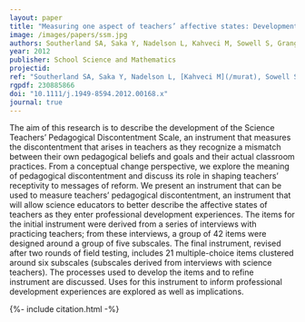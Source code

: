 ```yaml
---
layout: paper
title: "Measuring one aspect of teachers’ affective states: Development of the science teachers’ pedagogical discontentment scale"
image: /images/papers/ssm.jpg
authors: Southerland SA, Saka Y, Nadelson L, Kahveci M, Sowell S, Granger EM
year: 2012
publisher: School Science and Mathematics
projectid:
ref: "Southerland SA, Saka Y, Nadelson L, [Kahveci M](/murat), Sowell S, & Granger EM. (2012). [Measuring one aspect of teachers’ affective states: Development of the science teachers’ pedagogical discontentment scale](/auh). _School Science and Mathematics, 112_(8), 483-494."
rgpdf: 230885866
doi: "10.1111/j.1949-8594.2012.00168.x"
journal: true
---
```

The aim of this research is to describe the development of the Science Teachers’ Pedagogical Discontentment Scale, an instrument that measures the discontentment that arises in teachers as they recognize a mismatch between their own pedagogical beliefs and goals and their actual classroom practices. From a conceptual change perspective, we explore the meaning of pedagogical discontentment and discuss its role in shaping teachers’ receptivity to messages of reform. We present an instrument that can be used to measure teachers’ pedagogical discontentment, an instrument that will allow science educators to better describe the affective states of teachers as they enter professional development experiences. The items for the initial instrument were derived from a series of interviews with practicing teachers; from these interviews, a group of 42 items were designed around a group of five subscales. The final instrument, revised after two rounds of field testing, includes 21 multiple-choice items clustered around six subscales (subscales derived from interviews with science teachers). The processes used to develop the items and to refine instrument are discussed. Uses for this instrument to inform professional development experiences are explored as well as implications.

{%- include citation.html -%}